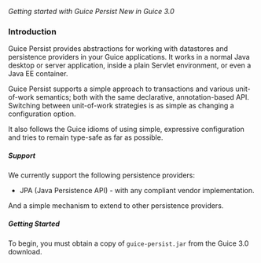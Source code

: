 _Getting started with Guice Persist_
_New in Guice 3.0_

### Introduction

Guice Persist provides abstractions for working with datastores and persistence providers in your Guice applications. It works in a normal Java desktop or server application, inside a plain Servlet environment, or even a Java EE container.

Guice Persist supports a simple approach to transactions and various unit-of-work semantics; both with the same declarative, annotation-based API. Switching between unit-of-work strategies is as simple as changing a configuration option.

It also follows the Guice idioms of using simple, expressive configuration and tries to remain type-safe as far as possible. 

##### Support

We currently support the following persistence providers:
  * JPA (Java Persistence API) - with any compliant vendor implementation.

And a simple mechanism to extend to other persistence providers.

##### Getting Started

To begin, you must obtain a copy of `guice-persist.jar` from the Guice 3.0 download.
